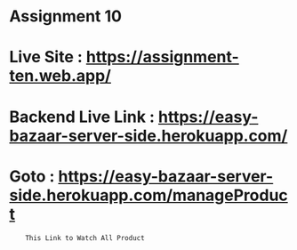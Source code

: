 # Assignment 10
# Live Site : https://assignment-ten.web.app/
# Backend Live Link : https://easy-bazaar-server-side.herokuapp.com/
#    Goto :  https://easy-bazaar-server-side.herokuapp.com/manageProduct    
        This Link to Watch All Product
        